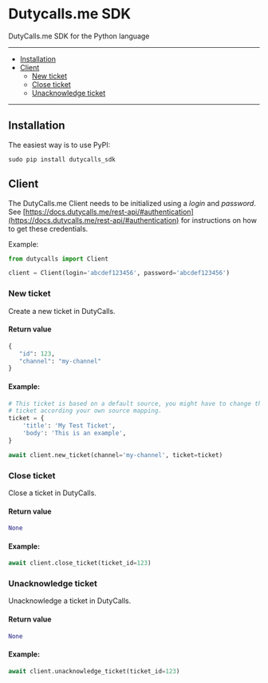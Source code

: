 # Dutycalls.me SDK

DutyCalls.me SDK for the Python language

---------------------------------------
  * [Installation](#installation)
  * [Client](#client)
    * [New ticket](#new-ticket)
    * [Close ticket](#new-ticket)
    * [Unacknowledge ticket](#unacknowledge-ticket)

---------------------------------------


## Installation

The easiest way is to use PyPI:

```
sudo pip install dutycalls_sdk
```

## Client

The DutyCalls.me Client needs to be initialized using a *login* and *password*.
See [https://docs.dutycalls.me/rest-api/#authentication](https://docs.dutycalls.me/rest-api/#authentication) for instructions on how to get these credentials.

Example:

```python
from dutycalls import Client

client = Client(login='abcdef123456', password='abcdef123456')
```

### New ticket

Create a new ticket in DutyCalls.

#### Return value

```python
{
   "id": 123,
   "channel": "my-channel"
}
```

#### Example:
```python
# This ticket is based on a default source, you might have to change the
# ticket according your own source mapping.
ticket = {
    'title': 'My Test Ticket',
    'body': 'This is an example',
}

await client.new_ticket(channel='my-channel', ticket=ticket)
```

### Close ticket

Close a ticket in DutyCalls.

#### Return value

```python
None
```

#### Example:

```python
await client.close_ticket(ticket_id=123)
```

### Unacknowledge ticket

Unacknowledge a ticket in DutyCalls.

#### Return value

```python
None
```

#### Example:

```python
await client.unacknowledge_ticket(ticket_id=123)
```